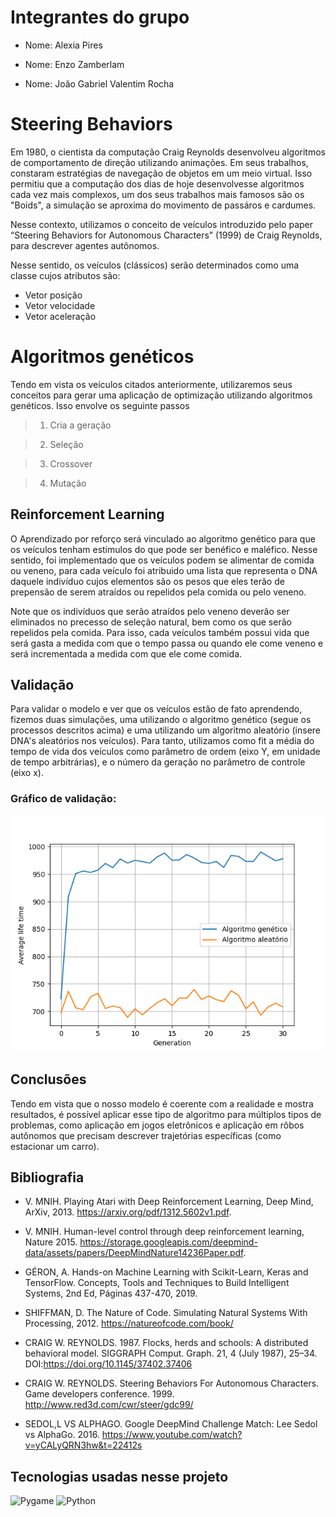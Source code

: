 # Integrantes do grupo
- Nome: Alexia Pires

- Nome: Enzo Zamberlam

- Nome: João Gabriel Valentim Rocha

# Steering Behaviors
Em 1980, o cientista da computação Craig Reynolds desenvolveu algoritmos de comportamento de direção utilizando animações. Em seus trabalhos, constaram estratégias de navegação de objetos em um meio virtual. Isso permitiu que a computação dos dias de hoje desenvolvesse algoritmos cada vez mais complexos, um dos seus trabalhos mais famosos são os "Boids", a simulação se aproxima do movimento de passáros e cardumes.

Nesse contexto, utilizamos o conceito de veículos introduzido pelo paper “Steering Behaviors for Autonomous Characters” (1999) de Craig Reynolds, para descrever agentes autônomos.

Nesse sentido, os veículos (clássicos) serão determinados como uma classe cujos atributos são:
- Vetor posição
- Vetor velocidade
- Vetor aceleração

# Algoritmos genéticos
Tendo em vista os veículos citados anteriormente, utilizaremos seus conceitos para gerar uma aplicação de optimização utilizando algoritmos genéticos. Isso envolve os seguinte passos

> 1) Cria a geração

> 2) Seleção

> 3) Crossover

> 4) Mutação

## Reinforcement Learning
O Aprendizado por reforço será vinculado ao algoritmo genético para que os veículos tenham estímulos do que pode ser benéfico e maléfico. Nesse sentido, foi implementado que os veículos podem se alimentar de comida ou veneno, para cada veículo foi atribuido uma lista que representa o DNA daquele indivíduo cujos elementos são os pesos que eles terão de prepensão de serem atraídos ou repelidos pela comida ou pelo veneno.

Note que os indivíduos que serão atraídos pelo veneno deverão ser eliminados no precesso de seleção natural, bem como os que serão repelidos pela comida. Para isso, cada veículos também possui vida que será gasta a medida com que o tempo passa ou quando ele come veneno e será incrementada a medida com que ele come comida.

## Validação
Para validar o modelo e ver que os veículos estão de fato aprendendo, fizemos duas simulações, uma utilizando o algoritmo genético (segue os processos descritos acima) e uma utilizando um algoritmo aleatório (insere DNA's aleatórios nos veículos). Para tanto, utilizamos como fit a média do tempo de vida dos veículos como parâmetro de ordem (eixo Y, em unidade de tempo arbitrárias), e o número da geração no parâmetro de controle (eixo x).

### Gráfico de validação:
![img1](Genetic_AlgorithmXRandom.png)

## Conclusões
Tendo em vista que o nosso modelo é coerente com a realidade e mostra resultados, é possível aplicar esse tipo de algoritmo para múltiplos tipos de problemas, como aplicação em jogos eletrônicos e aplicação em rôbos autônomos que precisam descrever trajetórias específicas (como estacionar um carro).

## Bibliografia

- V. MNIH. Playing Atari with Deep Reinforcement Learning, Deep Mind, ArXiv, 2013. https://arxiv.org/pdf/1312.5602v1.pdf.

- V. MNIH. Human-level control through deep reinforcement learning, Nature 2015. https://storage.googleapis.com/deepmind-data/assets/papers/DeepMindNature14236Paper.pdf.

- GÉRON, A. Hands-on Machine Learning with Scikit-Learn, Keras and TensorFlow. Concepts, Tools and Techniques to Build Intelligent Systems, 2nd Ed, Páginas 437-470, 2019.

- SHIFFMAN, D. The Nature of Code. Simulating Natural Systems With Processing, 2012. https://natureofcode.com/book/

- CRAIG W. REYNOLDS. 1987. Flocks, herds and schools: A distributed behavioral model. SIGGRAPH Comput. Graph. 21, 4 (July 1987), 25–34. DOI:https://doi.org/10.1145/37402.37406

- CRAIG W. REYNOLDS. Steering Behaviors For Autonomous Characters. Game developers conference. 1999. http://www.red3d.com/cwr/steer/gdc99/

- SEDOL,L VS ALPHAGO. Google DeepMind Challenge Match: Lee Sedol vs AlphaGo. 2016.  https://www.youtube.com/watch?v=yCALyQRN3hw&t=22412s  



## Tecnologias usadas nesse projeto

![Pygame](https://img.shields.io/badge/pygame-007ACC?style=for-the-badge&logo=Python&logoColor=green)
![Python](https://img.shields.io/badge/Python-2D7DB1?style=for-the-badge&logo=python&logoColor=yellow)